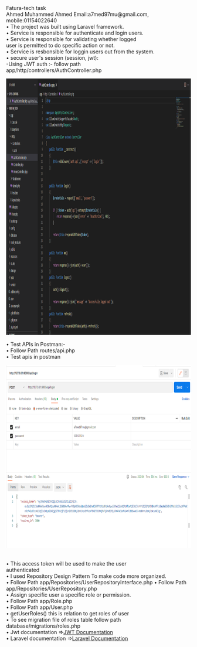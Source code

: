<html>
<body>
Fatura-tech task<br>
Ahmed Muhammed Ahmed 
Email:a7med97mu@gmail.com,
mobile:01154022640<br>
• The project was built using Laravel framework.<br>
• Service is responsible for authenticate and login users.<br>
• Service is responsible for validating whether logged <br>
user is permitted to do specific action or not.<br>
• Service is resbonsible for loggin users out from the 
system.<br>
• secure user's session (session, jwt):<br>
-Using JWT auth :- follow path <br>
app/http/controllers/AuthController.php<br>
<p>
    <img src="screenshots/1.jpg" width="1500" height="700" />
</p>
• Test APIs in Postman:-<br>
• Follow Path routes/api.php<br>
• Test apis in postman<br>
<p>
    <img src="screenshots/api.jpg" width="900" height="500" />
</p>
<br>
• This access token will be used to make the user <br>
authenticated<br>
• I used Repository Design Pattern To make code more 
organized.<br>
• Follow Path 
app/Repositories/UserRepositoryInterface.php
• Follow Path app/Repositories/UserRepository.php<br>
• Assign specific user a specific role or permission.<br>
• Follow Path app/Role.php<br>
• Follow Path app/User.php<br>
• getUserRoles() this is relation to get roles of user<br>
• To see migration file of roles table follow path 
database/migrations/roles.php<br>
• Jwt documentation =><a href="https://jwt-auth.readthedocs.io/en/develop/laravel-installation/">JWT Documentation</a> <br>
• Laravel documentation =><a href="https://laravel.com ">Laravel Documentation</a> <br>
</body>
</html>